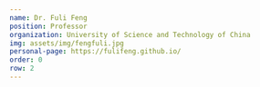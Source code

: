 ```yaml
---
name: Dr. Fuli Feng 
position: Professor
organization: University of Science and Technology of China
img: assets/img/fengfuli.jpg
personal-page: https://fulifeng.github.io/
order: 0
row: 2
---
```

